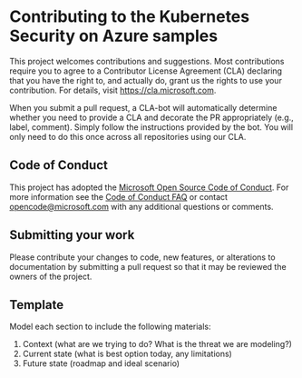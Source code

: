 # Contributing to the Kubernetes Security on Azure samples
This project welcomes contributions and suggestions. Most contributions require you to
agree to a Contributor License Agreement (CLA) declaring that you have the right to,
and actually do, grant us the rights to use your contribution. For details, visit
https://cla.microsoft.com.

When you submit a pull request, a CLA-bot will automatically determine whether you need
to provide a CLA and decorate the PR appropriately (e.g., label, comment). Simply follow the
instructions provided by the bot. You will only need to do this once across all repositories using our CLA.

## Code of Conduct
This project has adopted the [Microsoft Open Source Code of Conduct](https://opensource.microsoft.com/codeofconduct/).
For more information see the [Code of Conduct FAQ](https://opensource.microsoft.com/codeofconduct/faq/)
or contact [opencode@microsoft.com](mailto:opencode@microsoft.com) with any additional questions or comments.

## Submitting your work
Please contribute your changes to code, new features, or alterations to documentation by submitting a pull request so that it may be reviewed the owners of the project.

## Template
Model each section to include the following materials:

1. Context (what are we trying to do? What is the threat we are modeling?)
2. Current state (what is best option today, any limitations)
3. Future state (roadmap and ideal scenario)
